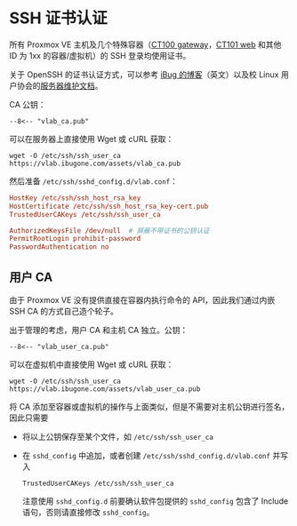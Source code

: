 # SSH 证书认证

所有 Proxmox VE 主机及几个特殊容器（[CT100 gateway](servers/ct100.md)，[CT101 web](servers/ct101.md) 和其他 ID 为 1xx 的容器/虚拟机）的 SSH 登录均使用证书。

关于 OpenSSH 的证书认证方式，可以参考 [iBug 的博客](https://ibug.io/p/30)（英文）以及校 Linux 用户协会的[服务器维护文档](https://docs.ustclug.org/infrastructure/sshca/)。

CA 公钥：

```text
--8<-- "vlab_ca.pub"
```

可以在服务器上直接使用 Wget 或 cURL 获取：

```shell
wget -O /etc/ssh/ssh_user_ca https://vlab.ibugone.com/assets/vlab_ca.pub
```

然后准备 `/etc/ssh/sshd_config.d/vlab.conf`：

```conf
HostKey /etc/ssh/ssh_host_rsa_key
HostCertificate /etc/ssh/ssh_host_rsa_key-cert.pub
TrustedUserCAKeys /etc/ssh/ssh_user_ca

AuthorizedKeysFile /dev/null  # 屏蔽不带证书的公钥认证
PermitRootLogin prohibit-password
PasswordAuthentication no
```

## 用户 CA

由于 Proxmox VE 没有提供直接在容器内执行命令的 API，因此我们通过内嵌 SSH CA 的方式自己造个轮子。

出于管理的考虑，用户 CA 和主机 CA 独立。公钥：

```text
--8<-- "vlab_user_ca.pub"
```

可以在虚拟机中直接使用 Wget 或 cURL 获取：

```shell
wget -O /etc/ssh/ssh_user_ca https://vlab.ibugone.com/assets/vlab_user_ca.pub
```

将 CA 添加至容器或虚拟机的操作与上面类似，但是不需要对主机公钥进行签名，因此只需要

- 将以上公钥保存至某个文件，如 `/etc/ssh/ssh_user_ca`
- 在 `sshd_config` 中追加，或者创建 `/etc/ssh/sshd_config.d/vlab.conf` 并写入

    ```
    TrustedUserCAKeys /etc/ssh/ssh_user_ca
    ```

    注意使用 `sshd_config.d` 前要确认软件包提供的 `sshd_config` 包含了 Include 语句，否则请直接修改 `sshd_config`。
